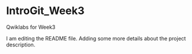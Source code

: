 # IntroGit_Week3
Qwiklabs for Week3

I am editing the README file. Adding some more details about the project description.
